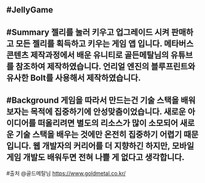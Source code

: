 #JellyGame
---
#Summary
젤리를 눌러 키우고 업그레이드 시켜 판매하고 모든 젤리를 획득하고 키우는 게임 앱 입니다.
메타버스 콘텐츠 제작과정에서 배운 유니티로 골든메탈님의 유튜브를 참조하여 제작하였습니다.
언리얼 엔진의 블루프린트와 유사한 Bolt를 사용해서 제작하였습니다. 
---
#Background
게임을 따라서 만드는건 기술 스택을 배워보자는 목적에 집중하기에 안성맞춤이었습니다. 
새로운 아이디어를 떠올리려면 별도의 리소스가 많이 소모되어 새로운 기술 스택을 배우는 것에만 온전히 집중하기 어렵기 때문입니다.
웹 개발자의 커리어를 더 지향하긴 하지만, 모바일 게임 개발도 배워두면 전혀 나쁠 게 없다고 생각합니다. 
--- 
 
 #출처
 @골드메탈님
 https://www.goldmetal.co.kr/
